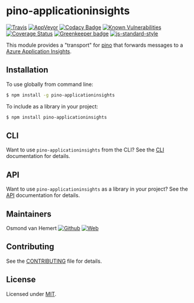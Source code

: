 # pino-applicationinsights

[![Travis](https://img.shields.io/travis/com/ovhemert/pino-applicationinsights.svg?branch=master&logo=travis)](https://travis-ci.com/ovhemert/pino-applicationinsights)
[![AppVeyor](https://img.shields.io/appveyor/ci/ovhemert/pino-applicationinsights.svg?logo=appveyor)](https://ci.appveyor.com/project/ovhemert/pino-applicationinsights)
[![Codacy Badge](https://api.codacy.com/project/badge/Grade/2913ed8b1afa45de9a2dbcf965b94773)](https://www.codacy.com/app/ovhemert/pino-applicationinsights?utm_source=github.com&amp;utm_medium=referral&amp;utm_content=ovhemert/pino-applicationinsights&amp;utm_campaign=Badge_Grade)
[![Known Vulnerabilities](https://snyk.io/test/npm/pino-applicationinsights/badge.svg)](https://snyk.io/test/npm/pino-applicationinsights)
[![Coverage Status](https://coveralls.io/repos/github/ovhemert/pino-applicationinsights/badge.svg?branch=master)](https://coveralls.io/github/ovhemert/pino-applicationinsights?branch=master)
[![Greenkeeper badge](https://badges.greenkeeper.io/ovhemert/pino-applicationinsights.svg)](https://greenkeeper.io/)
[![js-standard-style](https://img.shields.io/badge/code%20style-standard-brightgreen.svg?style=flat)](http://standardjs.com/)

This module provides a "transport" for [pino][pino] that forwards messages to a [Azure Application Insights][applicationinsights].

## Installation

To use globally from command line:

```bash
$ npm install -g pino-applicationinsights
```

To include as a library in your project:

```bash
$ npm install pino-applicationinsights
```

## CLI

Want to use `pino-applicationinsights` from the CLI?
See the [CLI](./docs/CLI.md) documentation for details.

## API

Want to use `pino-applicationinsights` as a library in your project?
See the [API](./docs/API.md) documentation for details.

## Maintainers

Osmond van Hemert
[![Github](https://img.shields.io/badge/-website.svg?style=social&logoColor=333&logo=github)](https://github.com/ovhemert/about)
[![Web](https://img.shields.io/badge/-website.svg?style=social&logoColor=333&logo=nextdoor)](https://www.osmondvanhemert.nl)

## Contributing

See the [CONTRIBUTING](./docs/CONTRIBUTING.md) file for details.

## License

Licensed under [MIT](./LICENSE).

[pino]: https://www.npmjs.com/package/pino
[applicationinsights]: https://docs.microsoft.com/en-us/azure/azure-monitor/app/app-insights-overview
